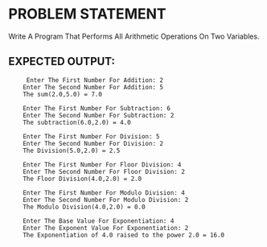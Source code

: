 # PROBLEM STATEMENT

Write A Program That Performs All Arithmetic Operations On Two Variables.

## EXPECTED OUTPUT: 
         Enter The First Number For Addition: 2
        Enter The Second Number For Addition: 5
        The sum(2.0,5.0) = 7.0

        Enter The First Number For Subtraction: 6
        Enter The Second Number For Subtraction: 2
        The subtraction(6.0,2.0) = 4.0
        
        Enter The First Number For Division: 5
        Enter The Second Number For Division: 2
        The Division(5.0,2.0) = 2.5

        Enter The First Number For Floor Division: 4
        Enter The Second Number For Floor Division: 2
        The Floor Division(4.0,2.0) = 2.0

        Enter The First Number For Modulo Division: 4
        Enter The Second Number For Modulo Division: 2
        The Modulo Division(4.0,2.0) = 0.0

        Enter The Base Value For Exponentiation: 4
        Enter The Exponent Value For Exponentiation: 2
        The Exponentiation of 4.0 raised to the power 2.0 = 16.0
